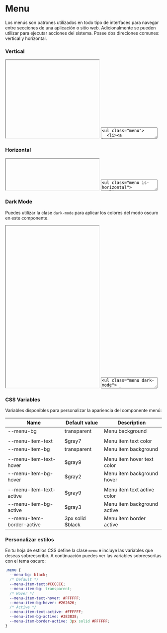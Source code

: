 # Menu

Los menús son patrones utilizados en todo tipo de interfaces para navegar entre secciones de una aplicación o sitio web. Adicionalmente se pueden utilizar para ejecutar acciones del sistema. Posee dos direciones comunes: vertical y horizontal.

### Vertical

<iframe class="code-preview" height="250px"></iframe>
<textarea class="code-editor" name="code">
<ul class="menu">
  <li><a href="#">Item 1</a></li>
  <li><a href="#">Item 2</a></li>
  <li class="active"><a href="#">Item 3</a></li>
  <li><a href="#">Item 4</a></li>
  <li><a href="#">Item 5</a></li>
</ul>
</textarea>

### Horizontal

<iframe class="code-preview" height="100px"></iframe>
<textarea class="code-editor" name="code">
<ul class="menu is-horizontal">
  <li><a href="#">Item 1</a></li>
  <li><a href="#">Item 2</a></li>
  <li class="active"><a href="#">Item 3</a></li>
  <li><a href="#">Item 4</a></li>
  <li><a href="#">Item 5</a></li>
</ul>
</textarea>

### Dark Mode

Puedes utilizar la clase `dark-mode` para aplicar los colores del modo oscuro en este componente.

<iframe class="code-preview" height="520px"></iframe>
<textarea class="code-editor" name="code">
<ul class="menu dark-mode">
  <li class="menu-section">SECTION 1</li>
  <li><a href="#">Item 1</a></li>
  <li><a href="#">Item 2</a></li>
  <li class="active"><a href="#">Item 3</a></li>
  <li><a href="#">Item 4</a></li>
  <li><a href="#">Item 5</a></li>
  <li class="menu-section">SECTION 2</li>
  <li><a href="#">Item 1</a></li>
  <li><a href="#">Item 2</a></li>
  <li><a href="#">Item 3</a></li>
  <li><a href="#">Item 4</a></li>
</ul>
</textarea>

### CSS Variables

Variables disponibles para personalizar la apariencia del componente menú:

|Name|Default value|Description|
|--- |--- |--- |
|--menu-bg|transparent|Menu background|
||||
|--menu-item-text|$gray7|Menu item text color|
|--menu-item-bg|transparent|Menu item background|
||||
|--menu-item-text-hover|$gray9|Menu item hover text color|
|--menu-item-bg-hover|$gray2|Menu item background hover|
||||
|--menu-item-text-active|$gray9|Menu item text active color|
|--menu-item-bg-active|$gray3|Menu item background active|
|--menu-item-border-active|3px solid $black|Menu item border active|

### Personalizar estilos

En tu hoja de estilos CSS define la clase `menu` e incluye las variables que deseas sobreescribir. A continuación puedes ver las variables sobreescritas con el tema oscuro:

```css
.menu {
  --menu-bg: black;
  /* Default */
  --menu-item-text:#CCCCCC;
  --menu-item-bg: transparent;
  /* Hover */
  --menu-item-text-hover: #FFFFFF;
  --menu-item-bg-hover: #262626;
  /* Active */
  --menu-item-text-active: #FFFFFF;
  --menu-item-bg-active: #383838;
  --menu-item-border-active: 3px solid #FFFFFF;
}
```